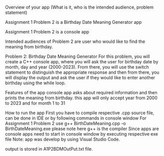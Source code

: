 Overview of your app (What is it, who is the intended audience, problem statement)

Assignment 1 Problem 2 is a Birthday Date Meaning Generator app

Assignment 1 Problem 2 is a console app

Intended audiences of Problem 2 are user who would like to find the meaning from birthday.

Problem 2: Birthday Date Meaning Generator
For this problem, you will create a C++ console app, where you will ask the user
for birthday date by month, day and year (2000-2023). From there, you will use
the switch statement to distinguish the appropriate response and then from
there, you will display the output and ask the user if they would like to enter
another birthday using the while loop.

Features of the app
console app asks about required information and then prints the meaning from birthday.
this app will only accept year from 2000 to 2023 and for month 1 to 31


How to run the app
First you have to compile respective .cpp source file, can be done in IDE or by following commands in console window
For Assignment 1 Problem 2 use
  g++ BirthDateMeaning.cpp  -o BirthDateMeaning.exe
please note here g++ is the compiler
Since apps are console apps need to start in console window by executing respective exe file
Note: app was develop by using Visual Studio Code. 

output is stored in A1P2BDMOutPut.txt file.

